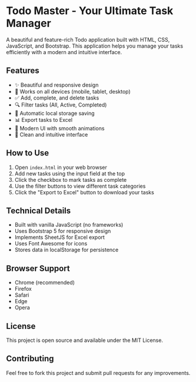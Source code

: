 # Todo Master - Your Ultimate Task Manager

A beautiful and feature-rich Todo application built with HTML, CSS, JavaScript, and Bootstrap. This application helps you manage your tasks efficiently with a modern and intuitive interface.

## Features

- ✨ Beautiful and responsive design
- 📱 Works on all devices (mobile, tablet, desktop)
- ✅ Add, complete, and delete tasks
- 🔍 Filter tasks (All, Active, Completed)
- 💾 Automatic local storage saving
- 📊 Export tasks to Excel
- 🎨 Modern UI with smooth animations
- 🌙 Clean and intuitive interface

## How to Use

1. Open `index.html` in your web browser
2. Add new tasks using the input field at the top
3. Click the checkbox to mark tasks as complete
4. Use the filter buttons to view different task categories
5. Click the "Export to Excel" button to download your tasks

## Technical Details

- Built with vanilla JavaScript (no frameworks)
- Uses Bootstrap 5 for responsive design
- Implements SheetJS for Excel export
- Uses Font Awesome for icons
- Stores data in localStorage for persistence

## Browser Support

- Chrome (recommended)
- Firefox
- Safari
- Edge
- Opera

## License

This project is open source and available under the MIT License.

## Contributing

Feel free to fork this project and submit pull requests for any improvements. 